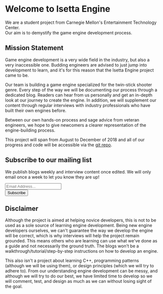 # Welcome to Isetta Engine

We are a student project from Carnegie Mellon's Entertainment Technology Center.  
Our aim is to demystify the game engine development process.

## Mission Statement

Game engine development is a very wide field in the industry, but also a very inaccessible one. Budding engineers are advised to just jump into development to learn, and it's for this reason that the Isetta Engine project came to be.

Our team is building a game engine specialized for the twin-stick shooter genre. Every step of the way we will be documenting our process through a dedicated blog. Readers can hear from us personally and get an in-depth look at our journey to create the engine.
In addition, we will supplement our content through regular interviews with industry professionals who have built their own engines before. 

Between our own hands-on process and sage advice from veteran engineers, we hope to give newcomers a clearer representation of the engine-building process. 

This project will span from August to December of 2018 and all of our progress and code will be accessible via the [git repo](https://github.com/Isetta-Team/Isetta-Engine).

<!-- Begin MailChimp Signup Form -->
<link href="//cdn-images.mailchimp.com/embedcode/classic-10_7.css" rel="stylesheet" type="text/css">
<div id="mc_embed_signup">
	<form action="https://isetta.us19.list-manage.com/subscribe/post?u=1d83cb806c55e205be26db856&amp;id=860c7d79cf" method="post" id="mc-embedded-subscribe-form" name="mc-embedded-subscribe-form" class="validate" target="_blank" novalidate>
	    <div id="mc_embed_signup_scroll">
			<h2>Subscribe to our mailing list</h2>
			<p style="margin-bottom: -22px;">We publish blogs weekly and interview content once edited. We will only email once a week to let you know they are up!</p>
			<br><br>
			<div class="mc-field-group">
				<label for="mce-EMAIL"> </label>
				<input type="email" placeholder="Email Address..." name="EMAIL" class="required email" id="mce-EMAIL">
			</div>
			<div id="mce-responses" class="clear">
				<div class="response" id="mce-error-response" style="display:none"></div>
				<div class="response" id="mce-success-response" style="display:none"></div>
			</div>
		    <div style="position: absolute; left: -5000px;" aria-hidden="true">
		    	<input type="text" name="b_1d83cb806c55e205be26db856_860c7d79cf" tabindex="-1" value="">
		    </div>
		    <div class="clear" id="submit-button">
		    	<input type="submit" value="Subscribe" name="subscribe" id="mc-embedded-subscribe" class="button">
		    </div>
	    </div>
	</form>
</div>
<!--End mc_embed_signup-->

## Disclaimer

Although the project is aimed at helping novice developers, this is not to be used as a sole source of learning engine development. Being new engine developers ourselves, we can't guarantee the way we develop the engine will be correct, which is why interviews will help the project remain grounded. This means others who are learning can use what we've done as a guide and not necessarily the ground truth. The blogs won't be a walkthrough/tutorial/step-by-step instructions on how to develop an engine.

This also isn't a project about learning C++, programming patterns (although we will be using them), or design principles (which we will try to adhere to). From our understanding engine development can be messy, and although we will try to do our best, we have limited time to develop so we will comment, test, and design as much as we can without losing sight of the goal.
